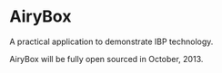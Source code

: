 AiryBox
=======

A practical application to demonstrate IBP technology.

AiryBox will be fully open sourced in October, 2013.
